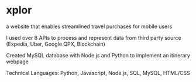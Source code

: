 # xplor
a website that enables streamlined travel purchases for mobile users

I used over 8 APIs to process and represent data from third party source (Expedia, Uber, Google QPX, Blockchain)

Created MySQL database with Node.js and Python to implement an itinerary webpage

Technical Languages: Python, Javascript, Node.js, SQL, MySQL, HTML/CSS
